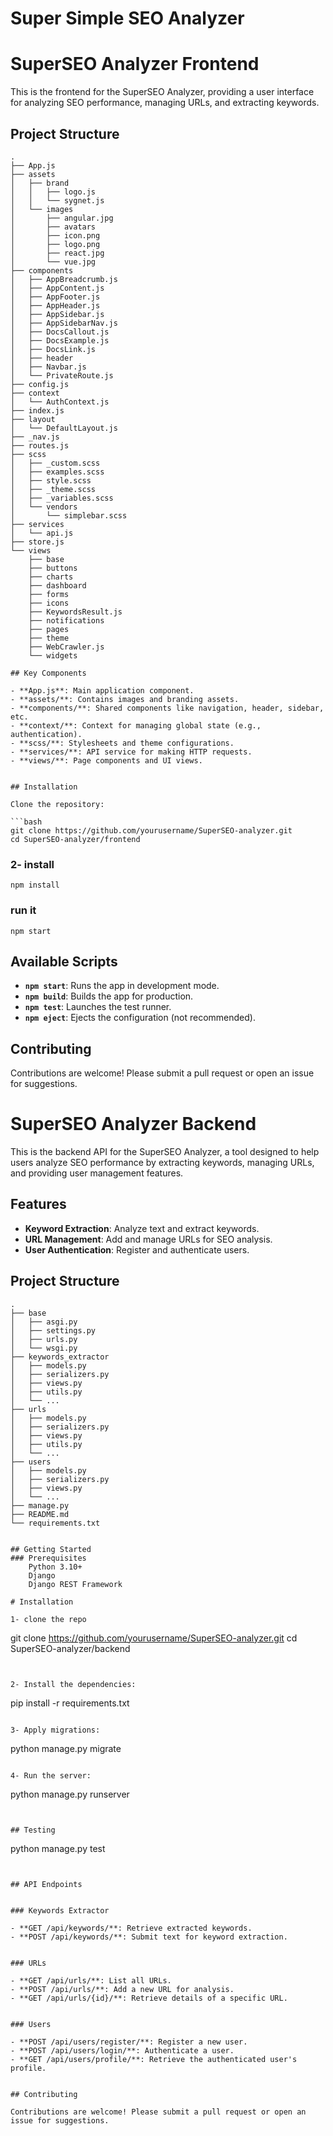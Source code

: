 # Super Simple SEO Analyzer


# SuperSEO Analyzer Frontend

This is the frontend for the SuperSEO Analyzer, providing a user interface for analyzing SEO performance, managing URLs, and extracting keywords.

## Project Structure

```plaintext
.
├── App.js
├── assets
│   ├── brand
│   │   ├── logo.js
│   │   └── sygnet.js
│   └── images
│       ├── angular.jpg
│       ├── avatars
│       ├── icon.png
│       ├── logo.png
│       ├── react.jpg
│       └── vue.jpg
├── components
│   ├── AppBreadcrumb.js
│   ├── AppContent.js
│   ├── AppFooter.js
│   ├── AppHeader.js
│   ├── AppSidebar.js
│   ├── AppSidebarNav.js
│   ├── DocsCallout.js
│   ├── DocsExample.js
│   ├── DocsLink.js
│   ├── header
│   ├── Navbar.js
│   └── PrivateRoute.js
├── config.js
├── context
│   └── AuthContext.js
├── index.js
├── layout
│   └── DefaultLayout.js
├── _nav.js
├── routes.js
├── scss
│   ├── _custom.scss
│   ├── examples.scss
│   ├── style.scss
│   ├── _theme.scss
│   ├── _variables.scss
│   └── vendors
│       └── simplebar.scss
├── services
│   └── api.js
├── store.js
└── views
    ├── base
    ├── buttons
    ├── charts
    ├── dashboard
    ├── forms
    ├── icons
    ├── KeywordsResult.js
    ├── notifications
    ├── pages
    ├── theme
    ├── WebCrawler.js
    └── widgets

## Key Components

- **App.js**: Main application component.
- **assets/**: Contains images and branding assets.
- **components/**: Shared components like navigation, header, sidebar, etc.
- **context/**: Context for managing global state (e.g., authentication).
- **scss/**: Stylesheets and theme configurations.
- **services/**: API service for making HTTP requests.
- **views/**: Page components and UI views.


## Installation

Clone the repository:

```bash
git clone https://github.com/yourusername/SuperSEO-analyzer.git
cd SuperSEO-analyzer/frontend
```
### 2- install

```
npm install
```
### run it
```
npm start
```


## Available Scripts

- **`npm start`**: Runs the app in development mode.
- **`npm build`**: Builds the app for production.
- **`npm test`**: Launches the test runner.
- **`npm eject`**: Ejects the configuration (not recommended).


## Contributing

Contributions are welcome! Please submit a pull request or open an issue for suggestions.



# SuperSEO Analyzer Backend

This is the backend API for the SuperSEO Analyzer, a tool designed to help users analyze SEO performance by extracting keywords, managing URLs, and providing user management features.

## Features

- **Keyword Extraction**: Analyze text and extract keywords.
- **URL Management**: Add and manage URLs for SEO analysis.
- **User Authentication**: Register and authenticate users.

## Project Structure

```plaintext
.
├── base
│   ├── asgi.py
│   ├── settings.py
│   ├── urls.py
│   └── wsgi.py
├── keywords_extractor
│   ├── models.py
│   ├── serializers.py
│   ├── views.py
│   ├── utils.py
│   └── ...
├── urls
│   ├── models.py
│   ├── serializers.py
│   ├── views.py
│   ├── utils.py
│   └── ...
├── users
│   ├── models.py
│   ├── serializers.py
│   ├── views.py
│   └── ...
├── manage.py
├── README.md
└── requirements.txt


## Getting Started
### Prerequisites
    Python 3.10+
    Django
    Django REST Framework

# Installation

1- clone the repo
```
git clone https://github.com/yourusername/SuperSEO-analyzer.git
cd SuperSEO-analyzer/backend
```


2- Install the dependencies:
```
pip install -r requirements.txt

```

3- Apply migrations:

```
python manage.py migrate

```

4- Run the server:

```
python manage.py runserver
```


## Testing
```
python manage.py test
```


## API Endpoints


### Keywords Extractor

- **GET /api/keywords/**: Retrieve extracted keywords.
- **POST /api/keywords/**: Submit text for keyword extraction.


### URLs

- **GET /api/urls/**: List all URLs.
- **POST /api/urls/**: Add a new URL for analysis.
- **GET /api/urls/{id}/**: Retrieve details of a specific URL.


### Users

- **POST /api/users/register/**: Register a new user.
- **POST /api/users/login/**: Authenticate a user.
- **GET /api/users/profile/**: Retrieve the authenticated user's profile.


## Contributing

Contributions are welcome! Please submit a pull request or open an issue for suggestions.

